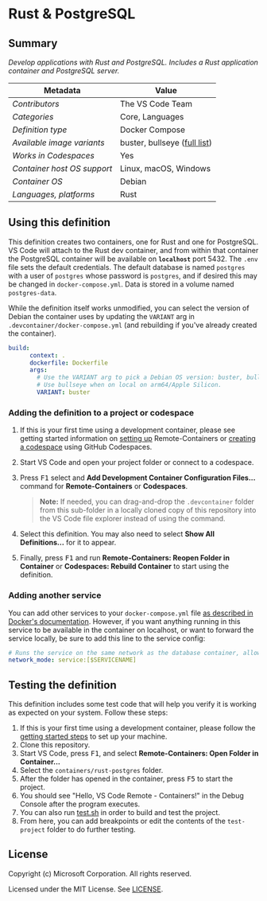 # Rust & PostgreSQL

## Summary

*Develop applications with Rust and PostgreSQL. Includes a Rust application container and PostgreSQL server.*

| Metadata | Value |
|----------|-------|
| *Contributors* | The VS Code Team |
| *Categories* | Core, Languages |
| *Definition type* | Docker Compose |
| *Available image variants* | buster, bullseye ([full list](https://mcr.microsoft.com/v2/vscode/devcontainers/rust/tags/list)) |
| *Works in Codespaces* | Yes |
| *Container host OS support* | Linux, macOS, Windows |
| *Container OS* | Debian |
| *Languages, platforms* | Rust |

## Using this definition

This definition creates two containers, one for Rust and one for PostgreSQL. VS Code will attach to the Rust dev container, and from within that container the PostgreSQL container will be available on **`localhost`** port 5432. The `.env` file sets the default credentials. The default database is named `postgres` with a user of `postgres` whose password is `postgres`, and if desired this may be changed in `docker-compose.yml`. Data is stored in a volume named `postgres-data`.

While the definition itself works unmodified, you can select the version of Debian the container uses by updating the `VARIANT` arg in `.devcontainer/docker-compose.yml` (and rebuilding if you've already created the container).

```yaml
build:
      context: .
      dockerfile: Dockerfile
      args:
        # Use the VARIANT arg to pick a Debian OS version: buster, bullseye
        # Use bullseye when on local on arm64/Apple Silicon.
        VARIANT: buster
```

### Adding the definition to a project or codespace

1. If this is your first time using a development container, please see getting started information on [setting up](https://aka.ms/vscode-remote/containers/getting-started) Remote-Containers or [creating a codespace](https://aka.ms/ghcs-open-codespace) using GitHub Codespaces.

2. Start VS Code and open your project folder or connect to a codespace.

3. Press <kbd>F1</kbd> select and **Add Development Container Configuration Files...** command for **Remote-Containers** or **Codespaces**.

   > **Note:** If needed, you can drag-and-drop the `.devcontainer` folder from this sub-folder in a locally cloned copy of this repository into the VS Code file explorer instead of using the command.

4. Select this definition. You may also need to select **Show All Definitions...** for it to appear.

5. Finally, press <kbd>F1</kbd> and run **Remote-Containers: Reopen Folder in Container** or **Codespaces: Rebuild Container** to start using the definition.

### Adding another service

You can add other services to your `docker-compose.yml` file [as described in Docker's documentation](https://docs.docker.com/compose/compose-file/#service-configuration-reference). However, if you want anything running in this service to be available in the container on localhost, or want to forward the service locally, be sure to add this line to the service config:

```yaml
# Runs the service on the same network as the database container, allows "forwardPorts" in devcontainer.json function.
network_mode: service:[$SERVICENAME]
```

## Testing the definition

This definition includes some test code that will help you verify it is working as expected on your system. Follow these steps:

1. If this is your first time using a development container, please follow the [getting started steps](https://aka.ms/vscode-remote/containers/getting-started) to set up your machine.
1. Clone this repository.
1. Start VS Code, press <kbd>F1</kbd>, and select **Remote-Containers: Open Folder in Container...**
1. Select the `containers/rust-postgres` folder.
1. After the folder has opened in the container, press <kbd>F5</kbd> to start the project.
1. You should see "Hello, VS Code Remote - Containers!" in the Debug Console after the program executes.
1. You can also run [test.sh](test-project/test.sh) in order to build and test the project.
1. From here, you can add breakpoints or edit the contents of the `test-project` folder to do further testing.

## License

Copyright (c) Microsoft Corporation. All rights reserved.

Licensed under the MIT License. See [LICENSE](https://github.com/microsoft/vscode-dev-containers/blob/main/LICENSE).
